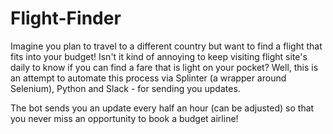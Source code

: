 # Flight-Finder

Imagine you plan to travel to a different country but want to find a flight that fits into your budget! Isn't it kind of annoying to keep visiting flight site's daily to know if you can find a fare that is light on your pocket? Well, this is an attempt to automate this process via Splinter (a wrapper around Selenium), Python and Slack - for sending you updates. 

The bot sends you an update every half an hour (can be adjusted) so that you never miss an opportunity to book a budget airline!
